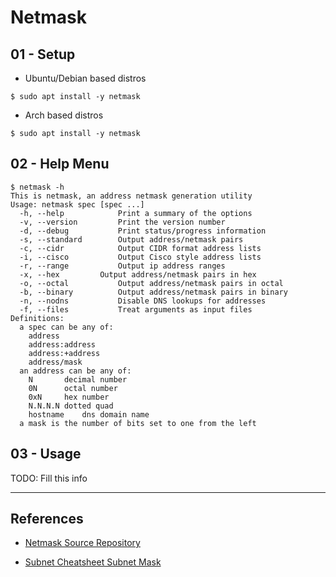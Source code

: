 # Netmask

## 01 - Setup

- Ubuntu/Debian based distros

`$ sudo apt install -y netmask`

- Arch based distros

`$ sudo apt install -y netmask`

## 02 - Help Menu

```
$ netmask -h
This is netmask, an address netmask generation utility
Usage: netmask spec [spec ...]
  -h, --help			Print a summary of the options
  -v, --version			Print the version number
  -d, --debug			Print status/progress information
  -s, --standard		Output address/netmask pairs
  -c, --cidr			Output CIDR format address lists
  -i, --cisco			Output Cisco style address lists
  -r, --range			Output ip address ranges
  -x, --hex			Output address/netmask pairs in hex
  -o, --octal			Output address/netmask pairs in octal
  -b, --binary			Output address/netmask pairs in binary
  -n, --nodns			Disable DNS lookups for addresses
  -f, --files			Treat arguments as input files
Definitions:
  a spec can be any of:
    address
    address:address
    address:+address
    address/mask
  an address can be any of:
    N		decimal number
    0N		octal number
    0xN		hex number
    N.N.N.N	dotted quad
    hostname	dns domain name
  a mask is the number of bits set to one from the left
```

## 03 - Usage

TODO: Fill this info

---
## References

- [Netmask Source Repository](https://github.com/tlby/netmask)

- [Subnet Cheatsheet Subnet Mask](https://www.freecodecamp.org/news/subnet-cheat-sheet-24-subnet-mask-30-26-27-29-and-other-ip-address-cidr-network-references/)